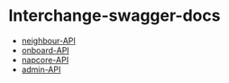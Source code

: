 <h1>Interchange-swagger-docs</h1>
<ul>
  <li>
<a href="https://nordicwayinterchange.github.io/interchange-swagger-docs/swagger-neighbour/index.html"> neighbour-API </a> 
  </li>
  <li>
<a href="https://nordicwayinterchange.github.io/interchange-swagger-docs/swagger-onboard/index.html"> onboard-API </a>
  </li>
    <li>
<a href="https://nordicwayinterchange.github.io/interchange-swagger-docs/swagger-napcore/index.html"> napcore-API </a>
    </li>
  <li>
    <a href="https://nordicwayinterchange.github.io/interchange-swagger-docs/swagger-admin/index.html"> admin-API </a>
  </li>
</ul>
